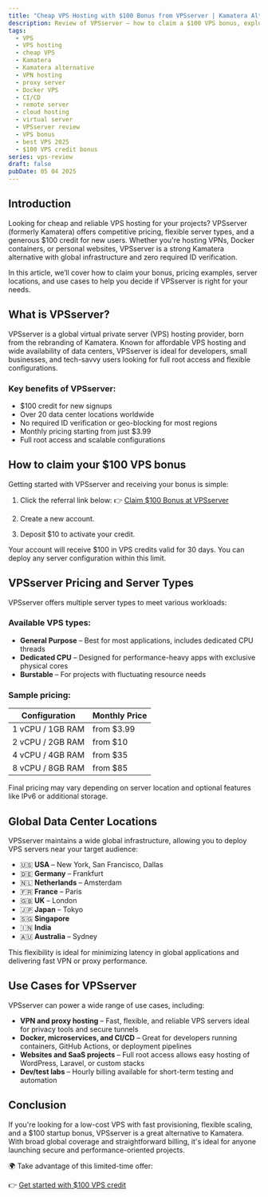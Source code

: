 ```yaml
---
title: "Cheap VPS Hosting with $100 Bonus from VPSserver | Kamatera Alternative"
description: Review of VPSserver – how to claim a $100 VPS bonus, explore cheap VPS hosting plans, best data center locations for VPNs, proxies, and development servers.
tags:
  - VPS
  - VPS hosting
  - cheap VPS
  - Kamatera
  - Kamatera alternative
  - VPN hosting
  - proxy server
  - Docker VPS
  - CI/CD
  - remote server
  - cloud hosting
  - virtual server
  - VPSserver review
  - VPS bonus
  - best VPS 2025
  - $100 VPS credit bonus
series: vps-review
draft: false
pubDate: 05 04 2025
---
```


## Introduction

Looking for cheap and reliable VPS hosting for your projects? VPSserver (formerly Kamatera) offers competitive pricing, flexible server types, and a generous $100 credit for new users. Whether you're hosting VPNs, Docker containers, or personal websites, VPSserver is a strong Kamatera alternative with global infrastructure and zero required ID verification.

In this article, we’ll cover how to claim your bonus, pricing examples, server locations, and use cases to help you decide if VPSserver is right for your needs.

## What is VPSserver?

VPSserver is a global virtual private server (VPS) hosting provider, born from the rebranding of Kamatera. Known for affordable VPS hosting and wide availability of data centers, VPSserver is ideal for developers, small businesses, and tech-savvy users looking for full root access and flexible configurations.

### Key benefits of VPSserver:

* $100 credit for new signups
* Over 20 data center locations worldwide
* No required ID verification or geo-blocking for most regions
* Monthly pricing starting from just $3.99
* Full root access and scalable configurations

## How to claim your $100 VPS bonus

Getting started with VPSserver and receiving your bonus is simple:

1. Click the referral link below:
   👉 [Claim $100 Bonus at VPSserver](https://go.cloudwm.com/visit/?bta=36601&brand=vpsserver)

2. Create a new account.

3. Deposit $10 to activate your credit.

Your account will receive $100 in VPS credits valid for 30 days. You can deploy any server configuration within this limit.

## VPSserver Pricing and Server Types

VPSserver offers multiple server types to meet various workloads:

### Available VPS types:

* **General Purpose** – Best for most applications, includes dedicated CPU threads
* **Dedicated CPU** – Designed for performance-heavy apps with exclusive physical cores
* **Burstable** – For projects with fluctuating resource needs

### Sample pricing:

| Configuration   | Monthly Price |
|-----------------|----------------|
| 1 vCPU / 1GB RAM| from $3.99     |
| 2 vCPU / 2GB RAM| from $10       |
| 4 vCPU / 4GB RAM| from $35       |
| 8 vCPU / 8GB RAM| from $85       |

Final pricing may vary depending on server location and optional features like IPv6 or additional storage.

## Global Data Center Locations

VPSserver maintains a wide global infrastructure, allowing you to deploy VPS servers near your target audience:

* 🇺🇸 **USA** – New York, San Francisco, Dallas
* 🇩🇪 **Germany** – Frankfurt
* 🇳🇱 **Netherlands** – Amsterdam
* 🇫🇷 **France** – Paris
* 🇬🇧 **UK** – London
* 🇯🇵 **Japan** – Tokyo
* 🇸🇬 **Singapore**
* 🇮🇳 **India**
* 🇦🇺 **Australia** – Sydney

This flexibility is ideal for minimizing latency in global applications and delivering fast VPN or proxy performance.

## Use Cases for VPSserver

VPSserver can power a wide range of use cases, including:

* **VPN and proxy hosting** – Fast, flexible, and reliable VPS servers ideal for privacy tools and secure tunnels
* **Docker, microservices, and CI/CD** – Great for developers running containers, GitHub Actions, or deployment pipelines
* **Websites and SaaS projects** – Full root access allows easy hosting of WordPress, Laravel, or custom stacks
* **Dev/test labs** – Hourly billing available for short-term testing and automation

## Conclusion

If you're looking for a low-cost VPS with fast provisioning, flexible scaling, and a $100 startup bonus, VPSserver is a great alternative to Kamatera. With broad global coverage and straightforward billing, it's ideal for anyone launching secure and performance-oriented projects.

🌍 Take advantage of this limited-time offer:

👉 [Get started with $100 VPS credit](https://go.cloudwm.com/visit/?bta=36601&brand=vpsserver)
